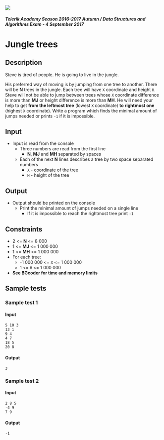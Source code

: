 <img src="https://raw.githubusercontent.com/TelerikAcademy/Common/master/logos/telerik-header-logo.png"/>

#### _Telerik Academy Season 2016-2017 Autumn / Data Structures and Algorithms Exam - 4 September 2017_
# Jungle trees

## Description

Steve is tired of people. He is going to live in the jungle.

His preferred way of moving is by jumping from one tree to another.
There will be **N** trees in the jungle. Each tree will have `X` coordinate and height `H`.
Steve will not be able to jump between trees whose `X` coordinate difference is more than **MJ** or height difference is more than **MH**.
He will need your help to get **from the leftmost tree** (lowest `X` coordinate) **to rightmost one** (highest `X` coordinate).
Write a program which finds the minimal amount of jumps needed or prints `-1` if it is impossible.

## Input
- Input is read from the console
  - Three numbers are read from the first line
    - **N**, **MJ** and **MH** separated by spaces
  - Each of the next **N** lines describes a tree by two space separated numbers
    - `X` - coordinate of the tree
	- `H` - height of the tree

## Output
- Output should be printed on the console
  - Print the minimal amount of jumps needed on a single line
    - If it is impossible to reach the rightmost tree print `-1`

## Constraints
- 2 <= **N** <= 8 000
- 1 <= **MJ** <= 1 000 000
- 1 <= **MH** <= 1 000 000
- For each tree:
  - -1 000 000 <= `X` <= 1 000 000
  - 1 <= `H` <= 1 000 000
- **See BGcoder for time and memory limits**

## Sample tests

### Sample test 1

#### Input
```
5 10 3
13 1
9 4
4 7
18 5
20 8
```

#### Output
```
3
```

### Sample test 2

#### Input
```
2 8 5
-4 9
7 9
```

#### Output
```
-1
```
